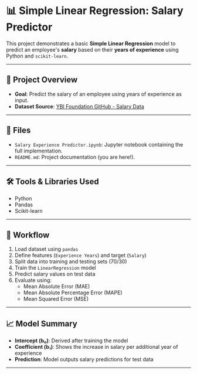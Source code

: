 # 📊 Simple Linear Regression: Salary Predictor

This project demonstrates a basic **Simple Linear Regression** model to predict an employee's **salary** based on their **years of experience** using Python and `scikit-learn`.

---

## 📌 Project Overview

- **Goal**: Predict the salary of an employee using years of experience as input.
- **Dataset Source**: [YBI Foundation GitHub - Salary Data](https://github.com/ybifoundation/Dataset/raw/main/Salary%20Data.csv)

---

## 📁 Files

- `Salary Experience Predictor.ipynb`: Jupyter notebook containing the full implementation.
- `README.md`: Project documentation (you are here!).

---

## 🛠️ Tools & Libraries Used

- Python
- Pandas
- Scikit-learn

---

## 🔄 Workflow

1. Load dataset using `pandas`
2. Define features (`Experience Years`) and target (`Salary`)
3. Split data into training and testing sets (70/30)
4. Train the `LinearRegression` model
5. Predict salary values on test data
6. Evaluate using:
   - Mean Absolute Error (MAE)
   - Mean Absolute Percentage Error (MAPE)
   - Mean Squared Error (MSE)

---

## 📈 Model Summary

- **Intercept (b₀)**: Derived after training the model
- **Coefficient (b₁)**: Shows the increase in salary per additional year of experience
- **Prediction**: Model outputs salary predictions for test data

---
